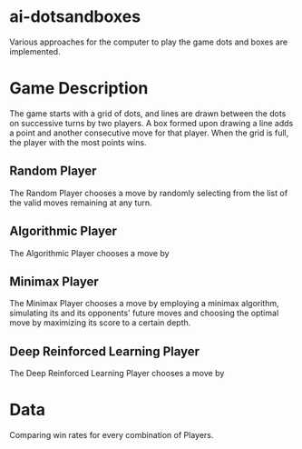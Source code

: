 # ai-dotsandboxes

Various approaches for the computer to play the game dots and boxes are implemented. 

# Game Description

The game starts with a grid of dots, and lines are drawn between the dots on successive turns by two players. 
A box formed upon drawing a line adds a point and another consecutive move for that player. 
When the grid is full, the player with the most points wins. 

## Random Player

The Random Player chooses a move by randomly selecting from the list of the valid moves remaining at any turn. 

## Algorithmic Player

The Algorithmic Player chooses a move by 

## Minimax Player

The Minimax Player chooses a move by employing a minimax algorithm, simulating its and its opponents'
future moves and choosing the optimal move by maximizing its score to a certain depth.

## Deep Reinforced Learning Player

The Deep Reinforced Learning Player chooses a move by 

# Data

Comparing win rates for every combination of Players.
